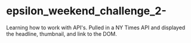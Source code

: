 # epsilon_weekend_challenge_2-
Learning how to work with API's. Pulled in a NY Times API and displayed the headline, thumbnail, and link to the DOM.

